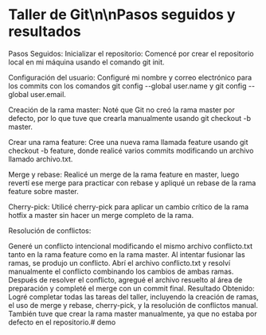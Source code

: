 # Taller de Git\n\nPasos seguidos y resultados
Pasos Seguidos:
Inicializar el repositorio: Comencé por crear el repositorio local en mi máquina usando el comando git init.

Configuración del usuario: Configuré mi nombre y correo electrónico para los commits con los comandos git config --global user.name y git config --global user.email.

Creación de la rama master: Noté que Git no creó la rama master por defecto, por lo que tuve que crearla manualmente usando git checkout -b master.

Crear una rama feature: Cree una nueva rama llamada feature usando git checkout -b feature, donde realicé varios commits modificando un archivo llamado archivo.txt.

Merge y rebase: Realicé un merge de la rama feature en master, luego revertí ese merge para practicar con rebase y apliqué un rebase de la rama feature sobre master.

Cherry-pick: Utilicé cherry-pick para aplicar un cambio crítico de la rama hotfix a master sin hacer un merge completo de la rama.

Resolución de conflictos:

Generé un conflicto intencional modificando el mismo archivo conflicto.txt tanto en la rama feature como en la rama master.
Al intentar fusionar las ramas, se produjo un conflicto.
Abrí el archivo conflicto.txt y resolví manualmente el conflicto combinando los cambios de ambas ramas.
Después de resolver el conflicto, agregué el archivo resuelto al área de preparación y completé el merge con un commit final.
Resultado Obtenido:
Logré completar todas las tareas del taller, incluyendo la creación de ramas, el uso de merge y rebase, cherry-pick, y la resolución de conflictos manual. También tuve que crear la rama master manualmente, ya que no estaba por defecto en el repositorio.# demo
